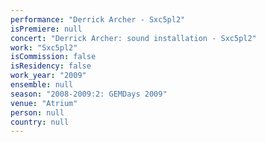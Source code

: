 ```yaml
---
performance: "Derrick Archer - Sxc5pl2"
isPremiere: null
concert: "Derrick Archer: sound installation - Sxc5pl2"
work: "Sxc5pl2"
isCommission: false
isResidency: false
work_year: "2009"
ensemble: null
season: "2008-2009:2: GEMDays 2009"
venue: "Atrium"
person: null
country: null
---
```


